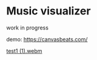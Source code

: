 # Music visualizer

work in progress

demo: https://canvasbeats.com/


[test1 (1).webm](https://github.com/MaurerKrisztian/music-visualizer/assets/48491140/6cf9a9b3-14b8-4217-9072-298c0a86bed4)
